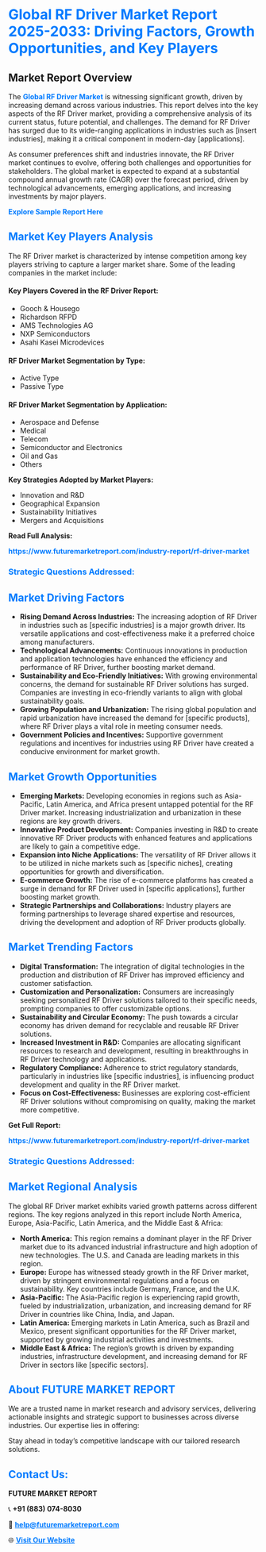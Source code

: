 <h1 style="color: #007BFF;">Global RF Driver Market Report 2025-2033: Driving Factors, Growth Opportunities, and Key Players</h1>

<section id="overview">
<h2>Market Report Overview</h2>
<p>The <a href="https://www.futuremarketreport.com/industry-report/rf-driver-market" style="color: #007BFF; text-decoration: none;"><strong>Global RF Driver Market</strong></a> is witnessing significant growth, driven by increasing demand across various industries. This report delves into the key aspects of the RF Driver market, providing a comprehensive analysis of its current status, future potential, and challenges. The demand for RF Driver has surged due to its wide-ranging applications in industries such as [insert industries], making it a critical component in modern-day [applications].</p>
<p>As consumer preferences shift and industries innovate, the RF Driver market continues to evolve, offering both challenges and opportunities for stakeholders. The global market is expected to expand at a substantial compound annual growth rate (CAGR) over the forecast period, driven by technological advancements, emerging applications, and increasing investments by major players.</p>
</section>

<section id="overview">
<p><a href="https://www.futuremarketreport.com/request-sample/reportId=75046" style="color: #007BFF; text-decoration: none;"><strong>Explore Sample Report Here</strong></a></p>
</section>

<section id="key-players">
<h2 style="color: #007BFF;">Market Key Players Analysis</h2>
<p>The RF Driver market is characterized by intense competition among key players striving to capture a larger market share. Some of the leading companies in the market include:</p>
<h4>Key Players Covered in the RF Driver Report:</h4>
<ul><li>Gooch &amp; Housego</li><li>Richardson RFPD</li><li>AMS Technologies AG</li><li>NXP Semiconductors</li><li>Asahi Kasei Microdevices</li></ul>
<h4>RF Driver Market Segmentation by Type:</h4>
<ul><li>Active Type</li><li>Passive Type</li></ul>

<h4>RF Driver Market Segmentation by Application:</h4>
<ul><li>Aerospace and Defense</li><li>Medical</li><li>Telecom</li><li>Semiconductor and Electronics</li><li>Oil and Gas</li><li>Others</li></ul>
<p><strong>Key Strategies Adopted by Market Players:</strong></p>
<ul>
<li>Innovation and R&D</li>
<li>Geographical Expansion</li>
<li>Sustainability Initiatives</li>
<li>Mergers and Acquisitions</li>
</ul>
</section>

<section>
<p><strong>Read Full Analysis: </strong></p><a href="https://www.futuremarketreport.com/industry-report/rf-driver-market" style="color: #007BFF; text-decoration: none;"><strong>https://www.futuremarketreport.com/industry-report/rf-driver-market</strong></a>
<h3 style="color: #007BFF;">Strategic Questions Addressed:</h3>
</section>

<section id="driving-factors">
<h2 style="color: #007BFF;">Market Driving Factors</h2>
<ul>
<li><strong>Rising Demand Across Industries:</strong> The increasing adoption of RF Driver in industries such as [specific industries] is a major growth driver. Its versatile applications and cost-effectiveness make it a preferred choice among manufacturers.</li>
<li><strong>Technological Advancements:</strong> Continuous innovations in production and application technologies have enhanced the efficiency and performance of RF Driver, further boosting market demand.</li>
<li><strong>Sustainability and Eco-Friendly Initiatives:</strong> With growing environmental concerns, the demand for sustainable RF Driver solutions has surged. Companies are investing in eco-friendly variants to align with global sustainability goals.</li>
<li><strong>Growing Population and Urbanization:</strong> The rising global population and rapid urbanization have increased the demand for [specific products], where RF Driver plays a vital role in meeting consumer needs.</li>
<li><strong>Government Policies and Incentives:</strong> Supportive government regulations and incentives for industries using RF Driver have created a conducive environment for market growth.</li>
</ul>
</section>

<section id="growth-opportunities">
<h2 style="color: #007BFF;">Market Growth Opportunities</h2>
<ul>
<li><strong>Emerging Markets:</strong> Developing economies in regions such as Asia-Pacific, Latin America, and Africa present untapped potential for the RF Driver market. Increasing industrialization and urbanization in these regions are key growth drivers.</li>
<li><strong>Innovative Product Development:</strong> Companies investing in R&D to create innovative RF Driver products with enhanced features and applications are likely to gain a competitive edge.</li>
<li><strong>Expansion into Niche Applications:</strong> The versatility of RF Driver allows it to be utilized in niche markets such as [specific niches], creating opportunities for growth and diversification.</li>
<li><strong>E-commerce Growth:</strong> The rise of e-commerce platforms has created a surge in demand for RF Driver used in [specific applications], further boosting market growth.</li>
<li><strong>Strategic Partnerships and Collaborations:</strong> Industry players are forming partnerships to leverage shared expertise and resources, driving the development and adoption of RF Driver products globally.</li>
</ul>
</section>

<section id="trending-factors">
<h2 style="color: #007BFF;">Market Trending Factors</h2>
<ul>
<li><strong>Digital Transformation:</strong> The integration of digital technologies in the production and distribution of RF Driver has improved efficiency and customer satisfaction.</li>
<li><strong>Customization and Personalization:</strong> Consumers are increasingly seeking personalized RF Driver solutions tailored to their specific needs, prompting companies to offer customizable options.</li>
<li><strong>Sustainability and Circular Economy:</strong> The push towards a circular economy has driven demand for recyclable and reusable RF Driver solutions.</li>
<li><strong>Increased Investment in R&D:</strong> Companies are allocating significant resources to research and development, resulting in breakthroughs in RF Driver technology and applications.</li>
<li><strong>Regulatory Compliance:</strong> Adherence to strict regulatory standards, particularly in industries like [specific industries], is influencing product development and quality in the RF Driver market.</li>
<li><strong>Focus on Cost-Effectiveness:</strong> Businesses are exploring cost-efficient RF Driver solutions without compromising on quality, making the market more competitive.</li>
</ul>
</section>

<section>
<p><strong>Get Full Report: </strong></p><a href="https://www.futuremarketreport.com/industry-report/rf-driver-market" style="color: #007BFF; text-decoration: none;"><strong>https://www.futuremarketreport.com/industry-report/rf-driver-market</strong></a>
<h3 style="color: #007BFF;">Strategic Questions Addressed:</h3>
</section>


<section id="regional-analysis">
<h2 style="color: #007BFF;">Market Regional Analysis</h2>
<p>The global RF Driver market exhibits varied growth patterns across different regions. The key regions analyzed in this report include North America, Europe, Asia-Pacific, Latin America, and the Middle East & Africa:</p>
<ul>
<li><strong>North America:</strong> This region remains a dominant player in the RF Driver market due to its advanced industrial infrastructure and high adoption of new technologies. The U.S. and Canada are leading markets in this region.</li>
<li><strong>Europe:</strong> Europe has witnessed steady growth in the RF Driver market, driven by stringent environmental regulations and a focus on sustainability. Key countries include Germany, France, and the U.K.</li>
<li><strong>Asia-Pacific:</strong> The Asia-Pacific region is experiencing rapid growth, fueled by industrialization, urbanization, and increasing demand for RF Driver in countries like China, India, and Japan.</li>
<li><strong>Latin America:</strong> Emerging markets in Latin America, such as Brazil and Mexico, present significant opportunities for the RF Driver market, supported by growing industrial activities and investments.</li>
<li><strong>Middle East & Africa:</strong> The region’s growth is driven by expanding industries, infrastructure development, and increasing demand for RF Driver in sectors like [specific sectors].</li>
</ul>
</section>

<footer>
<h2 style="color: #007BFF;">About FUTURE MARKET REPORT</h2>
<p>We are a trusted name in market research and advisory services, delivering actionable insights and strategic support to businesses across diverse industries. Our expertise lies in offering:</p>

<p>Stay ahead in today’s competitive landscape with our tailored research solutions.</p>

<h2 style="color: #007BFF;">Contact Us:</h2>
<p><strong>FUTURE MARKET REPORT</strong></p>
<p>📞 <strong>+91 (883) 074-8030</strong></p>
<p>📧 <strong><a href="mailto:help@futuremarketreport.com" style="color: #007BFF;">help@futuremarketreport.com</a></strong></p>
<p>🌐 <strong><a href="https://www.futuremarketreport.com/" style="color: #007BFF;">Visit Our Website</a></strong></p>
</footer>